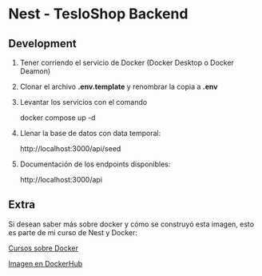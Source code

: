 # Nest - TesloShop Backend

## Development

1. Tener corriendo el servicio de Docker (Docker Desktop o Docker Deamon)

2. Clonar el archivo __.env.template__ y renombrar la copia a __.env__

3. Levantar los servicios con el comando

    docker compose up -d

4. Llenar la base de datos con data temporal:

    http://localhost:3000/api/seed

5. Documentación de los endpoints disponibles:

    http://localhost:3000/api

## Extra

Si desean saber más sobre docker y cómo se construyó esta imagen, esto es parte de mi curso de Nest y Docker:

[Cursos sobre Docker](https://fernando-herrera.com/#/search/docker)

[Imagen en DockerHub](https://hub.docker.com/repository/docker/klerith/flutter-backend-teslo-shop/general)
